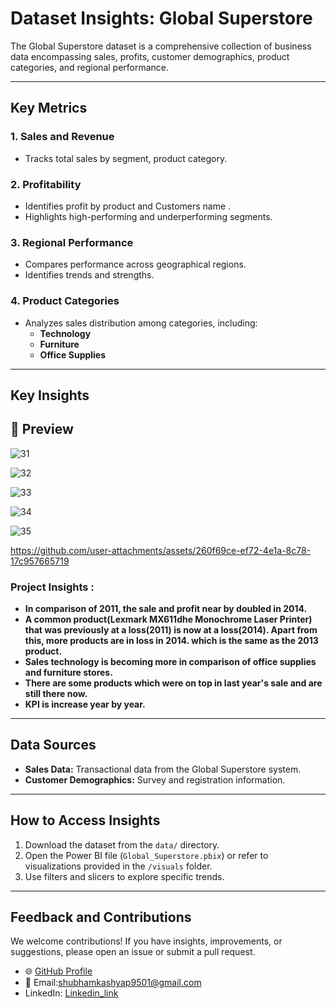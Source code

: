 
# Dataset Insights: Global Superstore

The Global Superstore dataset is a comprehensive collection of business data encompassing sales, profits, customer demographics, product categories, and regional performance.

---
## Key Metrics

### 1. Sales and Revenue
- Tracks total sales by segment, product category.

### 2. Profitability
- Identifies profit by product and Customers name .
- Highlights high-performing and underperforming segments.

### 3. Regional Performance
- Compares performance across geographical regions.
- Identifies trends and strengths.

### 4. Product Categories
- Analyzes sales distribution among categories, including:
  - **Technology**
  - **Furniture**
  - **Office Supplies**

---
## Key Insights
## 📸 Preview  



![31](https://github.com/user-attachments/assets/c2650afa-14e5-4ee0-82be-c5a493d9b5eb)



![32](https://github.com/user-attachments/assets/21b35200-0e2a-4802-9501-f2b627abccf7)






![33](https://github.com/user-attachments/assets/df6a4a77-8d3e-4a96-a434-8139d6b531ab)




![34](https://github.com/user-attachments/assets/58ddddb8-de66-46e7-b2de-a11400e7ad97)




![35](https://github.com/user-attachments/assets/81fb6ca1-fe75-4da1-832f-07d5dff2bf71)







https://github.com/user-attachments/assets/260f69ce-ef72-4e1a-8c78-17c957665719










### Project Insights :
- **In comparison of 2011, the sale and profit near by doubled in 2014.**
- **A common product(Lexmark MX611dhe Monochrome Laser Printer) that was previously at a loss(2011) is now at a loss(2014).
  Apart from this,  more products are in loss in 2014. which is the same as the 2013 product.**
- **Sales technology is becoming more in comparison of office supplies and furniture stores.**
- **There are some products which were on top in last year's sale and are still there now.**
- **KPI is increase year by year.**

---

## Data Sources

- **Sales Data:** Transactional data from the Global Superstore system.
- **Customer Demographics:** Survey and registration information.

---

## How to Access Insights

1. Download the dataset from the `data/` directory.
2. Open the Power BI file (`Global_Superstore.pbix`) or refer to visualizations provided in the `/visuals` folder.
3. Use filters and slicers to explore specific trends.

---

## Feedback and Contributions

We welcome contributions! If you have insights, improvements, or suggestions, please open an issue or submit a pull request.
- 🌐 [GitHub Profile](https://github.com/ShubhamKumar0786https://github.com/ShubhamKumar0786)  
- 📧 Email:shubhamkashyap9501@gmail.com
- LinkedIn: [Linkedin_link](https://www.linkedin.com/in/shubham0786/)

